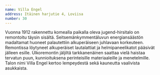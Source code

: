 ```yaml
---
name: Villa Engel
address: Itäinen harjutie 4, Loviisa
number: 30
---
```

Vuonna 1912 rakennettu komealla paikalla oleva jugend-hirsitalo on remontoitu täysin sisältä. Seitsemänkymmentäluvun energiansäästön madaltamat huoneet palautettiin alkuperäiseen juhlavaan korkeuteen. Remontissa löytyneet alkuperäiset lautalattiat ja helmipaneelikatot pääsivät jälleen esille. Ulkoremontin jäljiltä tarkkanenäinen saattaa vielä haistaa tervatun puun, kunnioituksena perinteisille materiaaleille ja menetelmille. Talon nimi Villa Engel kertoo lempeydestä sekä kauneutta vaalivista asukkaista. 
